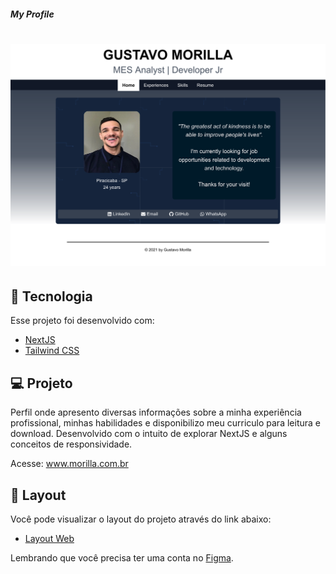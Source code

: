 ##### My Profile

<h1 align="center">
    <img alt="MyProfile" src=".github/cover.svg" />
</h1>

## 🧪 Tecnologia

Esse projeto foi desenvolvido com:

- [NextJS](https://nextjs.org/)
- [Tailwind CSS](https://tailwindcss.com/)

## 💻 Projeto

Perfil onde apresento diversas informações sobre a minha experiência profissional, minhas habilidades e disponibilizo meu curriculo para leitura e download.
Desenvolvido com o intuito de explorar NextJS e alguns conceitos de responsividade.

Acesse: www.morilla.com.br

## 🔖 Layout

Você pode visualizar o layout do projeto através do link abaixo:

- [Layout Web](https://www.figma.com/file/jrN9Vdmtmq6egJPtuqnLut/Profile?node-id=0%3A1)

Lembrando que você precisa ter uma conta no [Figma](http://figma.com/).
